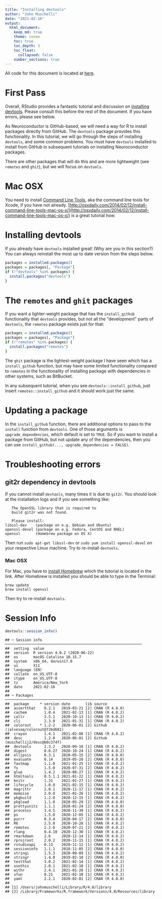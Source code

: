 ```yaml
---
title: "Installing devtools"
author: "John Muschelli"
date: "2021-02-16"
output: 
  html_document:
    keep_md: true
    theme: cosmo
    toc: true
    toc_depth: 3
    toc_float:
      collapsed: false
    number_sections: true
---
```


All code for this document is located at [here](https://raw.githubusercontent.com/muschellij2/neuroc/master/installing_devtools/index.R).

# First Pass

Overall, RStudio provides a fantastic tutorial and discussion on [installing devtools](https://www.rstudio.com/products/rpackages/devtools/).  Please consult this before the rest of the document.  If you have errors, please see below.



As Neuroconductor is GitHub-based, we will need a way for R to install packages directly from GitHub.  The `devtools` package provides this functionality.  In this tutorial, we will go through the steps of installing `devtools`, and some common problems.  You must have `devtools` installed to install from GitHub in subsequent tutorials on installing Neuroconductor packages.

There are other packages that will do this and are more lightweight (see `remotes` and `ghit`), but we will focus on `devtools`. 


# Mac OSX

You need to install [Command Line Tools](https://developer.apple.com/library/content/technotes/tn2339/_index.html), aka the command line tools for Xcode, if you have not already.  [http://osxdaily.com/2014/02/12/install-command-line-tools-mac-os-x/](http://osxdaily.com/2014/02/12/install-command-line-tools-mac-os-x/) is a great tutorial how.

# Installing devtools

If you already have `devtools` installed great! (Why are you in this section?)  You can always reinstall the most up to date version from the steps below.


```r
packages = installed.packages()
packages = packages[, "Package"]
if (!"devtools" %in% packages) {
  install.packages("devtools")
}
```

# The `remotes` and `ghit` packages
If you want a lighter-weight package that has the `install_github` functionality that `devtools` provides, but not all the "development" parts of `devtools`, the `remotes` package exists just for that:


```r
packages = installed.packages()
packages = packages[, "Package"]
if (!"remotes" %in% packages) {
  install.packages("remotes")
}
```

The `ghit` package is the lightest-weight package I have seen which has a `install_github` function, but may have some limited functionality compared to `remotes` in the functionality of installing package with dependencies in other systems, such as BitBucket.

In any subsequent tutorial, when you see `devtools::install_github`, just insert `remotes::install_github` and it should work just the same.


# Updating a package

In the `install_github` function, there are additional options to pass to the `install` function from `devtools`.  One of those arguments is `upgrade_dependencies`, which default is set to `TRUE`.  So if you want to install a package from GitHub, but not update any of the dependencies, then you can use `install_github(..., upgrade_dependencies = FALSE)`.  

# Troubleshooting errors 

## git2r dependency in devtools

If you cannot install `devtools`, many times it is due to `git2r`.  You should look at the installation logs and if you see something like:

```
   The OpenSSL library that is required to
   build git2r was not found.

   Please install:
libssl-dev    (package on e.g. Debian and Ubuntu)
openssl-devel (package on e.g. Fedora, CentOS and RHEL)
openssl       (Homebrew package on OS X)
```

Then run `sudo apt-get libssl-dev` or `sudo yum install openssl-devel` on your respective Linux machine.  Try to re-install `devtools`.

### Mac OSX

For Mac, you have to [install Homebrew](http://www.howtogeek.com/211541/homebrew-for-os-x-easily-installs-desktop-apps-and-terminal-utilities/) which the tutorial is located in the link.  After Homebrew is installed you should be able to type in the Terminal:
```
brew update
brew install openssl
```
Then try to re-install `devtools`.

# Session Info


```r
devtools::session_info()
```

```
## ─ Session info ───────────────────────────────────────────────────────────────
##  setting  value                       
##  version  R version 4.0.2 (2020-06-22)
##  os       macOS Catalina 10.15.7      
##  system   x86_64, darwin17.0          
##  ui       X11                         
##  language (EN)                        
##  collate  en_US.UTF-8                 
##  ctype    en_US.UTF-8                 
##  tz       America/New_York            
##  date     2021-02-16                  
## 
## ─ Packages ───────────────────────────────────────────────────────────────────
##  package     * version date       lib source                            
##  assertthat    0.2.1   2019-03-21 [2] CRAN (R 4.0.0)                    
##  cachem        1.0.4   2021-02-13 [1] CRAN (R 4.0.2)                    
##  callr         3.5.1   2020-10-13 [1] CRAN (R 4.0.2)                    
##  cli           2.3.0   2021-01-31 [1] CRAN (R 4.0.2)                    
##  colorout    * 1.2-2   2020-06-01 [2] Github (jalvesaq/colorout@726d681)
##  crayon        1.4.1   2021-02-08 [1] CRAN (R 4.0.2)                    
##  desc          1.2.0   2020-06-01 [2] Github (muschellij2/desc@b0c374f) 
##  devtools      2.3.2   2020-09-18 [1] CRAN (R 4.0.2)                    
##  digest        0.6.27  2020-10-24 [1] CRAN (R 4.0.2)                    
##  ellipsis      0.3.1   2020-05-15 [2] CRAN (R 4.0.0)                    
##  evaluate      0.14    2019-05-28 [2] CRAN (R 4.0.0)                    
##  fastmap       1.1.0   2021-01-25 [1] CRAN (R 4.0.2)                    
##  fs            1.5.0   2020-07-31 [2] CRAN (R 4.0.2)                    
##  glue          1.4.2   2020-08-27 [1] CRAN (R 4.0.2)                    
##  htmltools     0.5.1.1 2021-01-22 [1] CRAN (R 4.0.2)                    
##  knitr         1.31    2021-01-27 [1] CRAN (R 4.0.2)                    
##  lifecycle     1.0.0   2021-02-15 [1] CRAN (R 4.0.2)                    
##  magrittr      2.0.1   2020-11-17 [1] CRAN (R 4.0.2)                    
##  memoise       2.0.0   2021-01-26 [1] CRAN (R 4.0.2)                    
##  pkgbuild      1.2.0   2020-12-15 [1] CRAN (R 4.0.2)                    
##  pkgload       1.1.0   2020-05-29 [2] CRAN (R 4.0.0)                    
##  prettyunits   1.1.1   2020-01-24 [2] CRAN (R 4.0.0)                    
##  processx      3.4.5   2020-11-30 [1] CRAN (R 4.0.2)                    
##  ps            1.5.0   2020-12-05 [1] CRAN (R 4.0.2)                    
##  purrr         0.3.4   2020-04-17 [2] CRAN (R 4.0.0)                    
##  R6            2.5.0   2020-10-28 [1] CRAN (R 4.0.2)                    
##  remotes       2.2.0   2020-07-21 [2] CRAN (R 4.0.2)                    
##  rlang         0.4.10  2020-12-30 [1] CRAN (R 4.0.2)                    
##  rmarkdown     2.6     2020-12-14 [1] CRAN (R 4.0.2)                    
##  rprojroot     2.0.2   2020-11-15 [1] CRAN (R 4.0.2)                    
##  rstudioapi    0.13    2020-11-12 [1] CRAN (R 4.0.2)                    
##  sessioninfo   1.1.1   2018-11-05 [2] CRAN (R 4.0.0)                    
##  stringi       1.5.3   2020-09-09 [1] CRAN (R 4.0.2)                    
##  stringr       1.4.0   2019-02-10 [2] CRAN (R 4.0.0)                    
##  testthat      3.0.2   2021-02-14 [1] CRAN (R 4.0.2)                    
##  usethis       2.0.1   2021-02-10 [1] CRAN (R 4.0.2)                    
##  withr         2.4.1   2021-01-26 [1] CRAN (R 4.0.2)                    
##  xfun          0.21    2021-02-10 [1] CRAN (R 4.0.2)                    
##  yaml          2.2.1   2020-02-01 [2] CRAN (R 4.0.0)                    
## 
## [1] /Users/johnmuschelli/Library/R/4.0/library
## [2] /Library/Frameworks/R.framework/Versions/4.0/Resources/library
```


